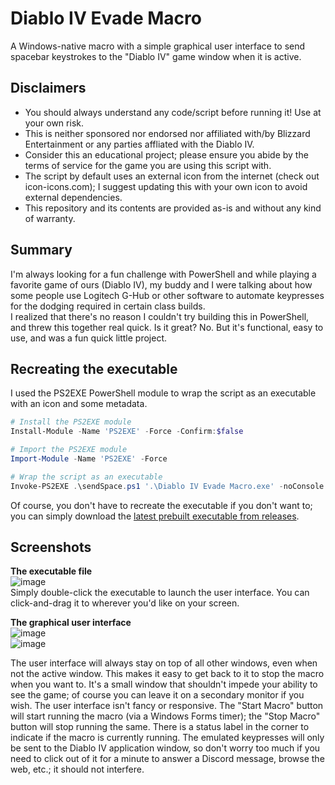 # Diablo IV Evade Macro  
A Windows-native macro with a simple graphical user interface to send spacebar keystrokes to the "Diablo IV" game window when it is active.  
  
## Disclaimers  
  - You should always understand any code/script before running it! Use at your own risk.  
  - This is neither sponsored nor endorsed nor affiliated with/by Blizzard Entertainment or any parties affliated with the Diablo IV.  
  - Consider this an educational project; please ensure you abide by the terms of service for the game you are using this script with.  
  - The script by default uses an external icon from the internet (check out icon-icons.com); I suggest updating this with your own icon to avoid external dependencies.
  - This repository and its contents are provided as-is and without any kind of warranty.
  
## Summary  
I'm always looking for a fun challenge with PowerShell and while playing a favorite game of ours (Diablo IV), my buddy and I were talking about how some people use Logitech G-Hub or other software to automate keypresses for the dodging required in certain class builds.  
I realized that there's no reason I couldn't try building this in PowerShell, and threw this together real quick. Is it great? No. But it's functional, easy to use, and was a fun quick little project.  
  
## Recreating the executable  
I used the PS2EXE PowerShell module to wrap the script as an executable with an icon and some metadata.

```PowerShell
# Install the PS2EXE module
Install-Module -Name 'PS2EXE' -Force -Confirm:$false

# Import the PS2EXE module
Import-Module -Name 'PS2EXE' -Force

# Wrap the script as an executable
Invoke-PS2EXE .\sendSpace.ps1 '.\Diablo IV Evade Macro.exe' -noConsole -iconFile 'C:\path\to\your\icon\file' -title 'Diablo IV Evade Macro' -description 'A macro to send spacebar keystrokes to the Diablo IV game window when it is active.' -version '0.1' -company 'your name'
```

Of course, you don't have to recreate the executable if you don't want to; you can simply download the [latest prebuilt executable from releases](https://github.com/griffeth-barker/Diablo-IV-Evade-Macro/releases).  
  
## Screenshots  
__The executable file__  
![image](https://github.com/user-attachments/assets/d4859b9b-8b64-440c-84e9-7481e754d88d)  
Simply double-click the executable to launch the user interface. You can click-and-drag it to wherever you'd like on your screen.

__The graphical user interface__  
![image](https://github.com/user-attachments/assets/faa28953-a049-4def-b017-7bc3875a25f2)  
![image](https://github.com/user-attachments/assets/19c31c78-0816-4d35-9a77-8a3cf1f80199)  
  
The user interface will always stay on top of all other windows, even when not the active window. This makes it easy to get back to it to stop the macro when you want to. It's a small window that shouldn't impede your ability to see the game; of course you can leave it on a secondary monitor if you wish.
The user interface isn't fancy or responsive. The "Start Macro" button will start running the macro (via a Windows Forms timer); the "Stop Macro" button will stop running the same. There is a status label in the corner to indicate if the macro is currently running.
The emulated keypresses will only be sent to the Diablo IV application window, so don't worry too much if you need to click out of it for a minute to answer a Discord message, browse the web, etc.; it should not interfere.
